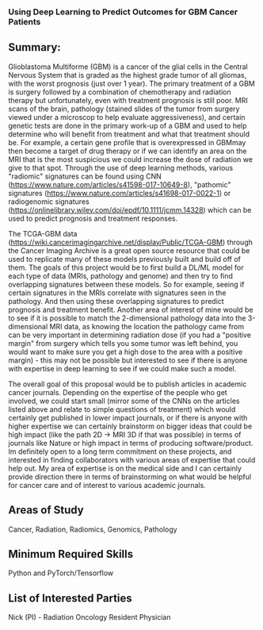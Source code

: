 ### Using Deep Learning to Predict Outcomes for GBM Cancer Patients

## Summary:
Glioblastoma Multiforme (GBM) is a cancer of the glial cells in the Central Nervous System that is graded as the highest grade tumor of all gliomas, with the worst prognosis (just over 1 year). The primary treatment of a GBM is surgery followed by a combination of chemotherapy and radiation therapy but unfortunately, even with treatment prognosis is still poor. MRI scans of the brain, pathology (stained slides of the tumor from surgery viewed under a microscop to help evaluate aggressiveness), and certain genetic tests are done in the primary work-up of a GBM and used to help determine who will benefit from treatment and what that treatment should be. For example, a certain gene profile that is overexpressed in GBMmay then become a target of drug therapy or if we can identify an area on the MRI that is the most suspicious we could increase the dose of radiation we give to that spot. Through the use of deep learning methods, various "radiomic" signatures can be found using CNN (https://www.nature.com/articles/s41598-017-10649-8), "pathomic" signatures (https://www.nature.com/articles/s41698-017-0022-1) or radiogenomic signatures (https://onlinelibrary.wiley.com/doi/epdf/10.1111/jcmm.14328) which can be used to predict prognosis and treatment responses. 

The TCGA-GBM data (https://wiki.cancerimagingarchive.net/display/Public/TCGA-GBM) through the Cancer Imaging Archive is a great open source resource that could be used to replicate many of these models previously built and build off of them. The goals of this project would be to first build a DL/ML model for each type of data (MRIs, pathology and genome) and then try to find overlapping signatures between these models. So for example, seeing if certain signatures in the MRIs correlate with signatures seen in the pathology. And then using these overlapping signatures to predict prognosis and treatment benefit. Another area of interest of mine would be to see if it is possible to match the 2-dimensional pathology data into the 3-dimensional MRI data, as knowing the location the pathology came from can be very important in determining radiation dose (if you had a "positive margin" from surgery which tells you some tumor was left behind, you would want to make sure you get a high dose to the area with a positive margin) - this may not be possible but interested to see if there is anyone with expertise in deep learning to see if we could make such a model.

The overall goal of this proposal would be to publish articles in academic cancer journals. Depending on the expertise of the people who get involved, we could start small (mirror some of the CNNs on the articles listed above and relate to simple questions of treatment) which would certainly get published in lower impact journals, or if there is anyone with higher expertise we can certainly brainstorm on bigger ideas that could be high impact (like the path 2D -> MRI 3D if that was possible) in terms of journals like Nature or high impact in terms of producing software/product. Im definitely open to a long term commitment on these projects, and interested in finding collaborators with various areas of expertise that could help out. My area of expertise is on the medical side and I can certainly provide direction there in terms of brainstorming on what would be helpful for cancer care and of interest to various academic journals.

## Areas of Study
Cancer, Radiation, Radiomics, Genomics, Pathology

## Minimum Required Skills
Python and PyTorch/Tensorflow

## List of Interested Parties
Nick (PI) - Radiation Oncology Resident Physician

